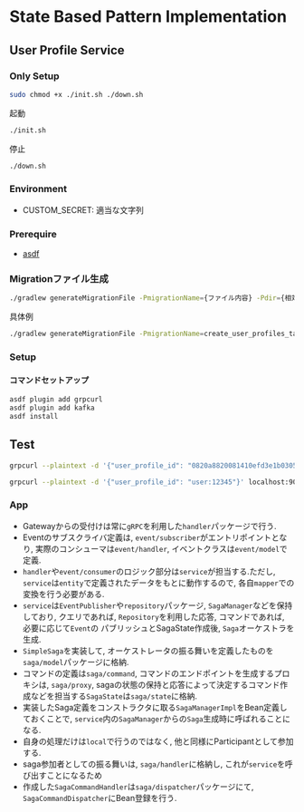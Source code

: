 # State Based Pattern Implementation

## User Profile Service

### Only Setup
``` sh
sudo chmod +x ./init.sh ./down.sh 
```

起動
``` sh
./init.sh
```

停止
``` sh
./down.sh
```

### Environment
- CUSTOM_SECRET: 適当な文字列

### Prerequire
- [asdf](./setup_asdf.md)

### Migrationファイル生成
``` sh
./gradlew generateMigrationFile -PmigrationName={ファイル内容} -Pdir={相対ディレクトリ}
```

具体例
``` sh
./gradlew generateMigrationFile -PmigrationName=create_user_profiles_table -Pdir=ddl
```

### Setup
#### コマンドセットアップ
``` sh
asdf plugin add grpcurl
asdf plugin add kafka
asdf install
```

## Test
``` sh
grpcurl --plaintext -d '{"user_profile_id": "0820a8820081410efd3e1b0305045141"}' localhost:9080 userprofile.v1.UserProfileService/FindUserProfile
```

```sh
grpcurl --plaintext -d '{"user_profile_id": "user:12345"}' localhost:9080 userprofile.v1.UserProfileService/FindUserProfileByUserId
```

### App
- Gatewayからの受付けは常に`gRPC`を利用した`handler`パッケージで行う.
- Eventのサブスクライバ定義は, `event/subscriber`がエントリポイントとなり, 実際のコンシューマは`event/handler`, イベントクラスは`event/model`で定義.
- `handler`や`event/consumer`のロジック部分は`service`が担当する.ただし, `service`は`entity`で定義されたデータをもとに動作するので, 各自`mapper`での変換を行う必要がある.
- `service`は`EventPublisher`や`repository`パッケージ, `SagaManager`などを保持しており, クエリであれば, `Repository`を利用した応答, コマンドであれば, 必要に応じて`Event`の
  パブリッシュとSagaState作成後, `Saga`オーケストラを生成.
- `SimpleSaga`を実装して, オーケストレータの振る舞いを定義したものを`saga/model`パッケージに格納.
- コマンドの定義は`saga/command`, コマンドのエンドポイントを生成するプロキシは, `saga/proxy`, sagaの状態の保持と応答によって決定するコマンド作成などを担当する`SagaState`は`saga/state`に格納.
- 実装したSaga定義をコンストラクタに取る`SagaManagerImpl`をBean定義しておくことで, `service`内の`SagaManager`からの`Saga`生成時に呼ばれることになる.
- 自身の処理だけは`local`で行うのではなく, 他と同様にParticipantとして参加する.
- saga参加者としての振る舞いは, `saga/handler`に格納し, これが`service`を呼び出すことになるため
- 作成した`SagaCommandHandler`は`saga/dispatcher`パッケージにて, `SagaCommandDispatcher`にBean登録を行う.